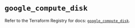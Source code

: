# `google_compute_disk`

Refer to the Terraform Registry for docs: [`google_compute_disk`](https://registry.terraform.io/providers/hashicorp/google-beta/6.48.0/docs/resources/google_compute_disk).
